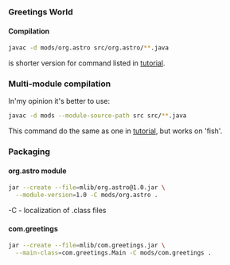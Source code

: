 ### Greetings World ###

#### Compilation

```bash
javac -d mods/org.astro src/org.astro/**.java
```
is shorter version for command listed in [tutorial](http://openjdk.java.net/projects/jigsaw/quick-start#greetingsworld).

### Multi-module compilation ###

In'my opinion it's better to use: 

```bash
javac -d mods --module-source-path src src/**.java 
```

This command do the same as one in [tutorial](http://openjdk.java.net/projects/jigsaw/quick-start#multimodulecompile), but works on 'fish'.

### Packaging ###

#### org.astro module

``` bash
jar --create --file=mlib/org.astro@1.0.jar \
  --module-version=1.0 -C mods/org.astro .
```

-C - localization of .class files

#### com.greetings

```bash
jar --create --file=mlib/com.greetings.jar \
  --main-class=com.greetings.Main -C mods/com.greetings .
```
